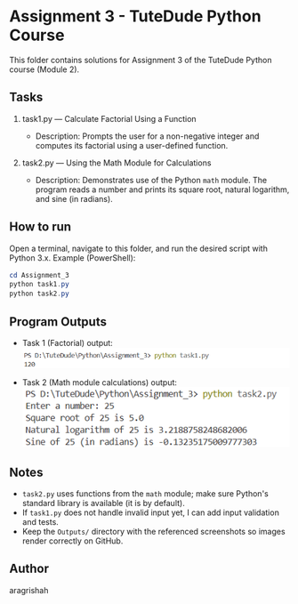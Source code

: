 # Assignment 3 - TuteDude Python Course

This folder contains solutions for Assignment 3 of the TuteDude Python course (Module 2).

## Tasks

1. task1.py — Calculate Factorial Using a Function
   - Description: Prompts the user for a non-negative integer and computes its factorial using a user-defined function.

2. task2.py — Using the Math Module for Calculations
   - Description: Demonstrates use of the Python `math` module. The program reads a number and prints its square root, natural logarithm, and sine (in radians).

## How to run

Open a terminal, navigate to this folder, and run the desired script with Python 3.x. Example (PowerShell):

```powershell
cd Assignment_3
python task1.py
python task2.py
```

## Program Outputs

- Task 1 (Factorial) output:
  ![Task1 Output](Outputs/task1.png)

- Task 2 (Math module calculations) output:
  ![Task2 Output](Outputs/task2.png)

## Notes

- `task2.py` uses functions from the `math` module; make sure Python's standard library is available (it is by default).
- If `task1.py` does not handle invalid input yet, I can add input validation and tests.
- Keep the `Outputs/` directory with the referenced screenshots so images render correctly on GitHub.

## Author

aragrishah
